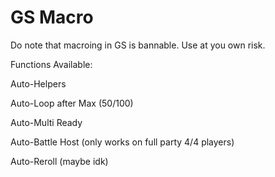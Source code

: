 # GS Macro

Do note that macroing in GS is bannable. Use at you own risk.

Functions Available:

Auto-Helpers

Auto-Loop after Max (50/100)

Auto-Multi Ready

Auto-Battle Host (only works on full party 4/4 players)

Auto-Reroll (maybe idk)
